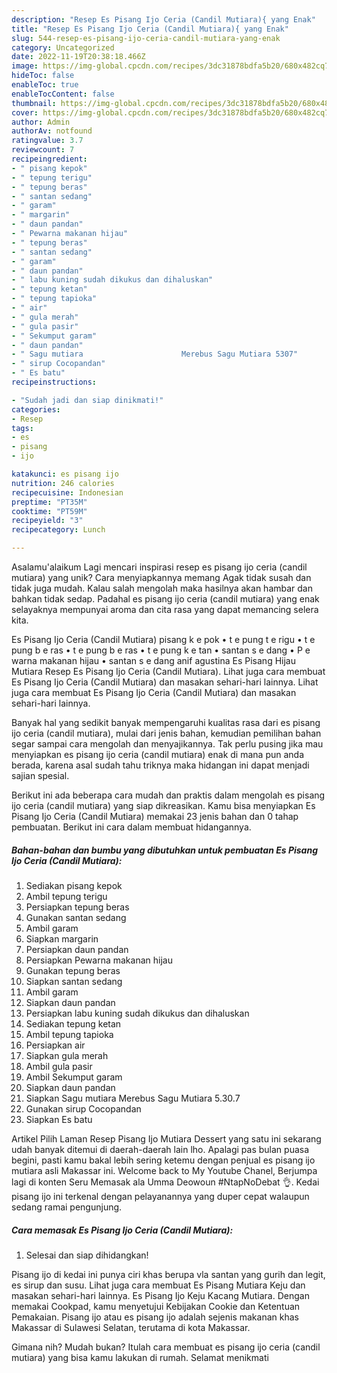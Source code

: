 ```yaml
---
description: "Resep Es Pisang Ijo Ceria (Candil Mutiara){ yang Enak"
title: "Resep Es Pisang Ijo Ceria (Candil Mutiara){ yang Enak"
slug: 544-resep-es-pisang-ijo-ceria-candil-mutiara-yang-enak
category: Uncategorized
date: 2022-11-19T20:38:18.466Z
image: https://img-global.cpcdn.com/recipes/3dc31878bdfa5b20/680x482cq70/es-pisang-ijo-ceria-candil-mutiara-foto-resep-utama.jpg
hideToc: false
enableToc: true
enableTocContent: false
thumbnail: https://img-global.cpcdn.com/recipes/3dc31878bdfa5b20/680x482cq70/es-pisang-ijo-ceria-candil-mutiara-foto-resep-utama.jpg
cover: https://img-global.cpcdn.com/recipes/3dc31878bdfa5b20/680x482cq70/es-pisang-ijo-ceria-candil-mutiara-foto-resep-utama.jpg
author: Admin
authorAv: notfound
ratingvalue: 3.7
reviewcount: 7
recipeingredient:
- " pisang kepok"
- " tepung terigu"
- " tepung beras"
- " santan sedang"
- " garam"
- " margarin"
- " daun pandan"
- " Pewarna makanan hijau"
- " tepung beras"
- " santan sedang"
- " garam"
- " daun pandan"
- " labu kuning sudah dikukus dan dihaluskan"
- " tepung ketan"
- " tepung tapioka"
- " air"
- " gula merah"
- " gula pasir"
- " Sekumput garam"
- " daun pandan"
- " Sagu mutiara                      Merebus Sagu Mutiara 5307"
- " sirup Cocopandan"
- " Es batu"
recipeinstructions:

- "Sudah jadi dan siap dinikmati!"
categories:
- Resep
tags:
- es
- pisang
- ijo

katakunci: es pisang ijo 
nutrition: 246 calories
recipecuisine: Indonesian
preptime: "PT35M"
cooktime: "PT59M"
recipeyield: "3"
recipecategory: Lunch

---
```



Asalamu'alaikum Lagi mencari inspirasi resep es pisang ijo ceria (candil mutiara) yang unik? Cara menyiapkannya memang Agak tidak susah dan tidak juga mudah. Kalau salah mengolah maka hasilnya akan hambar dan bahkan tidak sedap. Padahal es pisang ijo ceria (candil mutiara) yang enak selayaknya mempunyai aroma dan cita rasa yang dapat memancing selera kita.


Es Pisang Ijo Ceria (Candil Mutiara) pisang k e pok • t e pung t e rigu • t e pung b e ras • t e pung b e ras • t e pung k e tan • santan s e dang • P e warna makanan hijau • santan s e dang anif agustina Es Pisang Hijau Mutiara Resep Es Pisang Ijo Ceria (Candil Mutiara). Lihat juga cara membuat Es Pisang Ijo Ceria (Candil Mutiara) dan masakan sehari-hari lainnya. Lihat juga cara membuat Es Pisang Ijo Ceria (Candil Mutiara) dan masakan sehari-hari lainnya.

Banyak hal yang sedikit banyak mempengaruhi kualitas rasa dari es pisang ijo ceria (candil mutiara), mulai dari jenis bahan, kemudian pemilihan bahan segar sampai cara mengolah dan menyajikannya. Tak perlu pusing jika mau menyiapkan es pisang ijo ceria (candil mutiara) enak di mana pun anda berada, karena asal sudah tahu triknya maka hidangan ini dapat menjadi sajian spesial.


Berikut ini ada beberapa cara mudah dan praktis dalam mengolah es pisang ijo ceria (candil mutiara) yang siap dikreasikan. Kamu bisa menyiapkan Es Pisang Ijo Ceria (Candil Mutiara) memakai 23 jenis bahan dan 0 tahap pembuatan. Berikut ini cara dalam membuat hidangannya.

<!--inarticleads1-->

##### Bahan-bahan dan bumbu yang dibutuhkan untuk pembuatan Es Pisang Ijo Ceria (Candil Mutiara):

1. Sediakan  pisang kepok
1. Ambil  tepung terigu
1. Persiapkan  tepung beras
1. Gunakan  santan sedang
1. Ambil  garam
1. Siapkan  margarin
1. Persiapkan  daun pandan
1. Persiapkan  Pewarna makanan hijau
1. Gunakan  tepung beras
1. Siapkan  santan sedang
1. Ambil  garam
1. Siapkan  daun pandan
1. Persiapkan  labu kuning sudah dikukus dan dihaluskan
1. Sediakan  tepung ketan
1. Ambil  tepung tapioka
1. Persiapkan  air
1. Siapkan  gula merah
1. Ambil  gula pasir
1. Ambil  Sekumput garam
1. Siapkan  daun pandan
1. Siapkan  Sagu mutiara                      Merebus Sagu Mutiara 5.30.7
1. Gunakan  sirup Cocopandan
1. Siapkan  Es batu


Artikel Pilih Laman Resep Pisang Ijo Mutiara Dessert yang satu ini sekarang udah banyak ditemui di daerah-daerah lain lho. Apalagi pas bulan puasa begini, pasti kamu bakal lebih sering ketemu dengan penjual es pisang ijo mutiara asli Makassar ini. Welcome back to My Youtube Chanel, Berjumpa lagi di konten Seru Memasak ala Umma Deowoun #NtapNoDebat 👌. Kedai pisang ijo ini terkenal dengan pelayanannya yang duper cepat walaupun sedang ramai pengunjung. 

<!--inarticleads2-->

##### Cara memasak Es Pisang Ijo Ceria (Candil Mutiara):


1. Selesai dan siap dihidangkan!

Pisang ijo di kedai ini punya ciri khas berupa vla santan yang gurih dan legit, es sirup dan susu. Lihat juga cara membuat Es Pisang Mutiara Keju dan masakan sehari-hari lainnya. Es Pisang Ijo Keju Kacang Mutiara. Dengan memakai Cookpad, kamu menyetujui Kebijakan Cookie dan Ketentuan Pemakaian. Pisang ijo atau es pisang ijo adalah sejenis makanan khas Makassar di Sulawesi Selatan, terutama di kota Makassar. 

Gimana nih? Mudah bukan? Itulah cara membuat es pisang ijo ceria (candil mutiara) yang bisa kamu lakukan di rumah. Selamat menikmati
